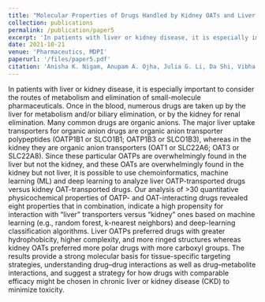 ```yaml
---
title: "Molecular Properties of Drugs Handled by Kidney OATs and Liver OATPs Revealed by Chemoinformatics and Machine Learning: Implications for Kidney and Liver Disease"
collection: publications
permalink: /publication/paper5
excerpt: 'In patients with liver or kidney disease, it is especially important to consider the routes of metabolism and elimination of small-molecule pharmaceuticals. Once in the blood, numerous drugs are taken up by the liver for metabolism and/or biliary elimination, or by the kidney for renal elimination. Many common drugs are organic anions. The major liver uptake transporters for organic anion drugs are organic anion transporter polypeptides (OATP1B1 or SLCO1B1; OATP1B3 or SLCO1B3), whereas in the kidney they are organic anion transporters (OAT1 or SLC22A6; OAT3 or SLC22A8). Since these particular OATPs are overwhelmingly found in the liver but not the kidney, and these OATs are overwhelmingly found in the kidney but not liver, it is possible to use chemoinformatics, machine learning (ML) and deep learning to analyze liver OATP-transported drugs versus kidney OAT-transported drugs. Our analysis of >30 quantitative physicochemical properties of OATP- and OAT-interacting drugs revealed eight properties that in combination, indicate a high propensity for interaction with “liver” transporters versus “kidney” ones based on machine learning (e.g., random forest, k-nearest neighbors) and deep-learning classification algorithms. Liver OATPs preferred drugs with greater hydrophobicity, higher complexity, and more ringed structures whereas kidney OATs preferred more polar drugs with more carboxyl groups. The results provide a strong molecular basis for tissue-specific targeting strategies, understanding drug–drug interactions as well as drug–metabolite interactions, and suggest a strategy for how drugs with comparable efficacy might be chosen in chronic liver or kidney disease (CKD) to minimize toxicity.'
date: 2021-10-21
venue: 'Pharmaceutics, MDPI'
paperurl: '/files/paper5.pdf'
citation: 'Anisha K. Nigam, Anupam A. Ojha, Julia G. Li, Da Shi, Vibha Bhatnagar, Kabir B. Nigam, Ruben Abagyan, and Sanjay K. Nigam. "Molecular properties of drugs handled by kidney OATs and liver OATPs revealed by chemoinformatics and machine learning: implications for kidney and liver disease." Pharmaceutics 13, no. 10 (2021): 1720.'
---
```


In patients with liver or kidney disease, it is especially important to consider the routes of metabolism and elimination of small-molecule pharmaceuticals. Once in the blood, numerous drugs are taken up by the liver for metabolism and/or biliary elimination, or by the kidney for renal elimination. Many common drugs are organic anions. The major liver uptake transporters for organic anion drugs are organic anion transporter polypeptides (OATP1B1 or SLCO1B1; OATP1B3 or SLCO1B3), whereas in the kidney they are organic anion transporters (OAT1 or SLC22A6; OAT3 or SLC22A8). Since these particular OATPs are overwhelmingly found in the liver but not the kidney, and these OATs are overwhelmingly found in the kidney but not liver, it is possible to use chemoinformatics, machine learning (ML) and deep learning to analyze liver OATP-transported drugs versus kidney OAT-transported drugs. Our analysis of >30 quantitative physicochemical properties of OATP- and OAT-interacting drugs revealed eight properties that in combination, indicate a high propensity for interaction with “liver” transporters versus “kidney” ones based on machine learning (e.g., random forest, k-nearest neighbors) and deep-learning classification algorithms. Liver OATPs preferred drugs with greater hydrophobicity, higher complexity, and more ringed structures whereas kidney OATs preferred more polar drugs with more carboxyl groups. The results provide a strong molecular basis for tissue-specific targeting strategies, understanding drug–drug interactions as well as drug–metabolite interactions, and suggest a strategy for how drugs with comparable efficacy might be chosen in chronic liver or kidney disease (CKD) to minimize toxicity.